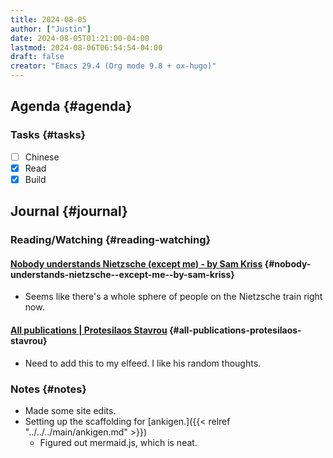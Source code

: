 ```yaml
---
title: 2024-08-05
author: ["Justin"]
date: 2024-08-05T01:21:00-04:00
lastmod: 2024-08-06T06:54:54-04:00
draft: false
creator: "Emacs 29.4 (Org mode 9.8 + ox-hugo)"
---
```


<div class="outline-1 jvc">

## Agenda {#agenda}

<div class="outline-2 jvc">

### Tasks {#tasks}

-   [ ] Chinese
-   [X] Read
-   [X] Build

</div>

</div>

<div class="outline-1 jvc">

## Journal {#journal}

<div class="outline-2 jvc">

### Reading/Watching {#reading-watching}

<div class="outline-3 jvc">

#### [Nobody understands Nietzsche (except me) - by Sam Kriss](https://samkriss.substack.com/p/nobody-understands-nietzsche-except) {#nobody-understands-nietzsche--except-me--by-sam-kriss}

-   Seems like there's a whole sphere of people on the Nietzsche train right now.

</div>

<div class="outline-3 jvc">

#### [All publications | Protesilaos Stavrou](https://protesilaos.com/master/) {#all-publications-protesilaos-stavrou}

-   Need to add this to my elfeed. I like his random thoughts.

</div>

</div>

<div class="outline-2 jvc">

### Notes {#notes}

-   Made some site edits.
-   Setting up the scaffolding for [ankigen.]({{< relref "../../../main/ankigen.md" >}})
    -   Figured out mermaid.js, which is neat.

</div>

</div>
